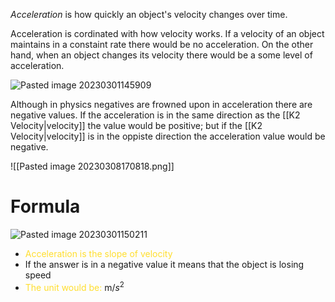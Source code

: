 *Acceleration* is how quickly an object's velocity changes over time.

Acceleration is cordinated with how velocity works. If a velocity of an object maintains in a constaint rate there would be no acceleration. On the other hand, when an object changes its velocity there would be a some level of acceleration. 

![Pasted image 20230301145909](https://user-images.githubusercontent.com/80181145/223285761-765b1e33-a645-449f-ba5f-64d1f8bc2aff.png)

Although in physics negatives are frowned upon in acceleration there are negative values. If the acceleration is in the same direction as the [[K2 Velocity|velocity]] the value would be positive; but if the [[K2 Velocity|velocity]] is in the oppiste direction the acceleration value would be negative.  

![[Pasted image 20230308170818.png]]

# Formula

![Pasted image 20230301150211](https://user-images.githubusercontent.com/80181145/223285792-b555fbc1-848b-4d2e-9a22-c0aacdb97f3e.png)
* <font color="#FFDE2E"> Acceleration is the slope of velocity</font>
*  If the answer is in a negative value it means that the object is losing speed
*  <font color="#FFDE2E"> The unit would be: </font>m/$s^2$

